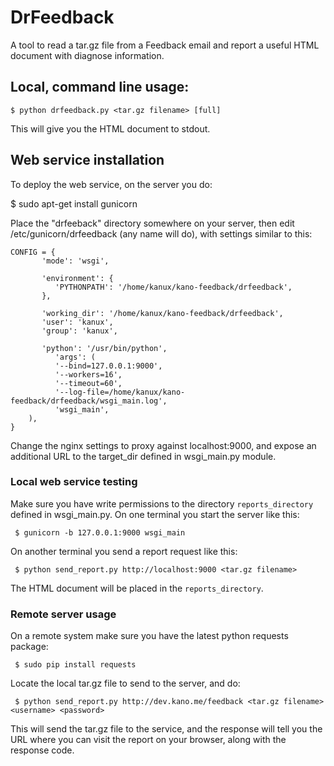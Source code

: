 # DrFeedback

A tool to read a tar.gz file from a Feedback email and report a useful HTML document with diagnose information.

## Local, command line usage:

```
$ python drfeedback.py <tar.gz filename> [full]
```

This will give you the HTML document to stdout.

## Web service installation

To deploy the web service, on the server you do:

 $ sudo apt-get install gunicorn

Place the "drfeeback" directory somewhere on your server, then edit /etc/gunicorn/drfeedback (any name will do),
with settings similar to this:

```
CONFIG = {
       'mode': 'wsgi',

       'environment': {
          'PYTHONPATH': '/home/kanux/kano-feedback/drfeedback',
       },

       'working_dir': '/home/kanux/kano-feedback/drfeedback',
       'user': 'kanux',
       'group': 'kanux',

       'python': '/usr/bin/python',
          'args': (
          '--bind=127.0.0.1:9000',
          '--workers=16',
          '--timeout=60',
          '--log-file=/home/kanux/kano-feedback/drfeedback/wsgi_main.log',
          'wsgi_main',
    ),
}
```

Change the nginx settings to proxy against localhost:9000, and expose an additional
URL to the target_dir defined in wsgi_main.py module.

### Local web service testing

Make sure you have write permissions to the directory ```reports_directory``` defined in wsgi_main.py.
On one terminal you start the server like this:

```
 $ gunicorn -b 127.0.0.1:9000 wsgi_main
```

On another terminal you send a report request like this:

```
 $ python send_report.py http://localhost:9000 <tar.gz filename>
```

The HTML document will be placed in the ```reports_directory```.

### Remote server usage

On a remote system make sure you have the latest python requests package:

```
 $ sudo pip install requests
```

Locate the local tar.gz file to send to the server, and do:

```
 $ python send_report.py http://dev.kano.me/feedback <tar.gz filename> <username> <password>
```

This will send the tar.gz file to the service, and the response will tell you the URL
where you can visit the report on your browser, along with the response code.
